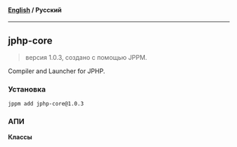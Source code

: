 #### [English](README.md) / **Русский**

---

## jphp-core
> версия 1.0.3, создано с помощью JPPM.

Compiler and Launcher for JPHP.

### Установка
```
jppm add jphp-core@1.0.3
```

### АПИ
**Классы**